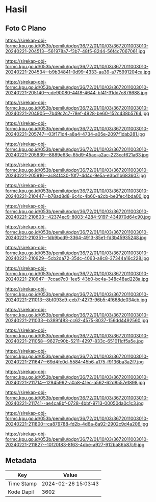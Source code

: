 # Hasil

## Foto C Plano

https://sirekap-obj-formc.kpu.go.id/053b/pemilu/pdpr/36/72/01/10/03/3672011003010-20240221-204513--561978a7-f3b7-48f5-8244-56f4c7067061.jpg

https://sirekap-obj-formc.kpu.go.id/053b/pemilu/pdpr/36/72/01/10/03/3672011003010-20240221-204534--b9b34841-0d99-4333-aa39-a775991204ca.jpg

https://sirekap-obj-formc.kpu.go.id/053b/pemilu/pdpr/36/72/01/10/03/3672011003010-20240221-205140--cde90080-44f8-4644-bf41-31dd7e878688.jpg

https://sirekap-obj-formc.kpu.go.id/053b/pemilu/pdpr/36/72/01/10/03/3672011003010-20240221-204905--7b49c2c7-78ef-4928-be60-152c438b5764.jpg

https://sirekap-obj-formc.kpu.go.id/053b/pemilu/pdpr/36/72/01/10/03/3672011003010-20240221-205747--03f171d4-a8a4-4734-a05e-2097f1dab281.jpg

https://sirekap-obj-formc.kpu.go.id/053b/pemilu/pdpr/36/72/01/10/03/3672011003010-20240221-205839--8889e63e-65d9-45ac-a2ac-223ccf621a63.jpg

https://sirekap-obj-formc.kpu.go.id/053b/pemilu/pdpr/36/72/01/10/03/3672011003010-20240221-205916--ac84f430-f0f7-4d4c-9e5a-e3bd1b683607.jpg

https://sirekap-obj-formc.kpu.go.id/053b/pemilu/pdpr/36/72/01/10/03/3672011003010-20240221-210447--b78ad8d8-6c4c-4b60-a2cb-be3fec4bda00.jpg

https://sirekap-obj-formc.kpu.go.id/053b/pemilu/pdpr/36/72/01/10/03/3672011003010-20240221-210603--42374ec9-8003-4284-9197-434970d64c90.jpg

https://sirekap-obj-formc.kpu.go.id/053b/pemilu/pdpr/36/72/01/10/03/3672011003010-20240221-210351--1db9bcd9-3364-4913-85e1-fd3b45935248.jpg

https://sirekap-obj-formc.kpu.go.id/053b/pemilu/pdpr/36/72/01/10/03/3672011003010-20240221-210929--5cb2da72-35dc-4063-a8c8-37344a16c228.jpg

https://sirekap-obj-formc.kpu.go.id/053b/pemilu/pdpr/36/72/01/10/03/3672011003010-20240221-210947--7ccad7c0-1ee5-43b0-bc4a-348c48ad228a.jpg

https://sirekap-obj-formc.kpu.go.id/053b/pemilu/pdpr/36/72/01/10/03/3672011003010-20240221-211013--8bf093e9-ceb7-4273-96b5-4f668de034cb.jpg

https://sirekap-obj-formc.kpu.go.id/053b/pemilu/pdpr/36/72/01/10/03/3672011003010-20240221-211033--b389f483-cc62-4575-8037-156dd4492560.jpg

https://sirekap-obj-formc.kpu.go.id/053b/pemilu/pdpr/36/72/01/10/03/3672011003010-20240221-211058--9627c90b-5211-4297-833c-651011df5a5e.jpg

https://sirekap-obj-formc.kpu.go.id/053b/pemilu/pdpr/36/72/01/10/03/3672011003010-20240221-211647--69d4fc0d-5584-45b6-a175-f9136ba3a2f7.jpg

https://sirekap-obj-formc.kpu.go.id/053b/pemilu/pdpr/36/72/01/10/03/3672011003010-20240221-211714--12945992-a0a8-41ec-a562-62d8557e1898.jpg

https://sirekap-obj-formc.kpu.go.id/053b/pemilu/pdpr/36/72/01/10/03/3672011003010-20240221-211741--ae4ca8bf-0728-4bbf-9713-00050da0c1c3.jpg

https://sirekap-obj-formc.kpu.go.id/053b/pemilu/pdpr/36/72/01/10/03/3672011003010-20240221-211800--ca879788-fd2b-4d6a-8a92-2902c9d4a206.jpg

https://sirekap-obj-formc.kpu.go.id/053b/pemilu/pdpr/36/72/01/10/03/3672011003010-20240221-211827--10f20f83-8f63-4dbe-a927-912ba86b87c9.jpg


## Metadata

| Key        | Value               |
| ---------- | ------------------- |
| Time Stamp | 2024-02-26 15:03:43 |
| Kode Dapil | 3602                |



